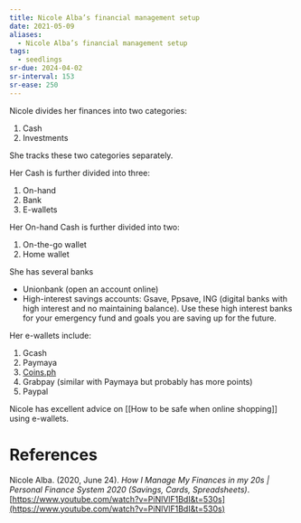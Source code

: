 ```yaml
---
title: Nicole Alba’s financial management setup
date: 2021-05-09
aliases:
  - Nicole Alba’s financial management setup
tags:
  - seedlings
sr-due: 2024-04-02
sr-interval: 153
sr-ease: 250
---
```

Nicole divides her finances into two categories:

1. Cash
2. Investments

She tracks these two categories separately.

Her Cash is further divided into three:

1. On-hand
2. Bank
3. E-wallets

Her On-hand Cash is further divided into two:

1. On-the-go wallet
2. Home wallet

She has several banks

- Unionbank (open an account online)
- High-interest savings accounts: Gsave, Ppsave, ING (digital banks with high interest and no maintaining balance). Use these high interest banks for your emergency fund and goals you are saving up for the future.

Her e-wallets include:

1. Gcash
2. Paymaya
3. [Coins.ph](http://Coins.ph)
4. Grabpay (similar with Paymaya but probably has more points)
5. Paypal

Nicole has excellent advice on [[How to be safe when online shopping]] using e-wallets.

# References

Nicole Alba. (2020, June 24). *How I Manage My Finances in my 20s | Personal Finance System 2020 (Savings, Cards, Spreadsheets)*. [https://www.youtube.com/watch?v=PiNlVlF1BdI&t=530s](https://www.youtube.com/watch?v=PiNlVlF1BdI&t=530s)

